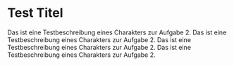 # Test Titel

Das ist eine Testbeschreibung eines Charakters zur Aufgabe 2. Das ist eine Testbeschreibung eines Charakters zur Aufgabe 2. Das ist eine Testbeschreibung eines Charakters zur Aufgabe 2. Das ist eine Testbeschreibung eines Charakters zur Aufgabe 2.
